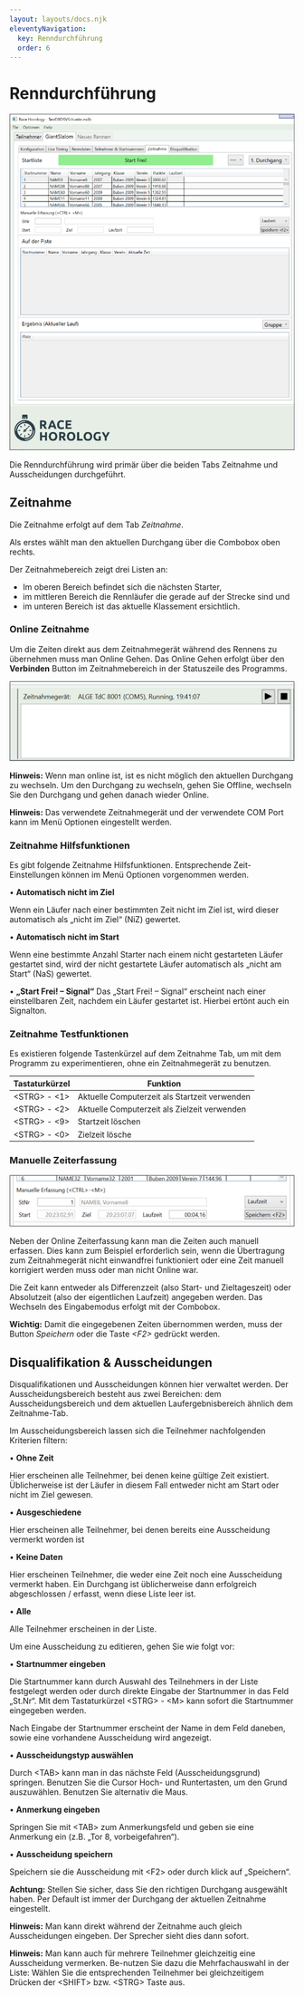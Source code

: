 ```yaml
---
layout: layouts/docs.njk
eleventyNavigation:
  key: Renndurchführung
  order: 6
---
```


# Renndurchführung

![Zeitnahmetab](../../assets/images/de/zeitnahmetab.png)

Die Renndurchführung wird primär über die beiden Tabs Zeitnahme und Ausscheidungen durchgeführt.

##	Zeitnahme

Die Zeitnahme erfolgt auf dem Tab *Zeitnahme*.

Als erstes wählt man den aktuellen Durchgang über die Combobox oben rechts.

Der Zeitnahmebereich zeigt drei Listen an: 

-	Im oberen Bereich befindet sich die nächsten Starter, 
-	im mittleren Bereich die Rennläufer die gerade auf der Strecke sind und 
-	im unteren Bereich ist das aktuelle Klassement ersichtlich. 

###	Online Zeitnahme

Um die Zeiten direkt aus dem Zeitnahmegerät während des Rennens zu übernehmen muss man Online Gehen. Das Online Gehen erfolgt über den **Verbinden** Button im Zeitnahmebereich in der Statuszeile des Programms. 

![Zeitnahmetab](../../assets/images/de/statuszeile.png)

**Hinweis:** Wenn man online ist, ist es nicht möglich den aktuellen Durchgang zu wechseln. Um den Durchgang zu wechseln, gehen Sie Offline, wechseln Sie den Durchgang und gehen danach wieder Online.

**Hinweis:** Das verwendete Zeitnahmegerät und der verwendete COM Port kann im Menü Optionen eingestellt werden.

###	Zeitnahme Hilfsfunktionen

Es gibt folgende Zeitnahme Hilfsfunktionen. Entsprechende Zeit-Einstellungen können im Menü Optionen vorgenommen werden.

•	**Automatisch nicht im Ziel**

Wenn ein Läufer nach einer bestimmten Zeit nicht im Ziel ist, wird dieser automatisch als „nicht im Ziel“ (NiZ) gewertet.

•	**Automatisch nicht im Start**

Wenn eine bestimmte Anzahl Starter nach einem nicht gestarteten Läufer gestartet sind, wird der nicht gestartete Läufer automatisch als „nicht am Start“ (NaS) gewertet.

•	**„Start Frei! – Signal“**
Das „Start Frei! – Signal“ erscheint nach einer einstellbaren Zeit, nachdem ein Läufer gestartet ist. Hierbei ertönt auch ein Signalton. 

###	Zeitnahme Testfunktionen

Es existieren folgende Tastenkürzel auf dem Zeitnahme Tab, um mit dem Programm zu experimentieren, ohne ein Zeitnahmegerät zu benutzen.

| Tastaturkürzel | Funktion |
| - | - |
| \<STRG> - <1> | Aktuelle Computerzeit als Startzeit verwenden |
| \<STRG> - <2> | Aktuelle Computerzeit als Zielzeit verwenden |
| \<STRG> - <9> | Startzeit löschen |
| \<STRG> - <0> | Zielzeit lösche |

### Manuelle Zeiterfassung

![Zeitnahmetab](../../assets/images/de/manuellezeiterfassung.png)

Neben der Online Zeiterfassung kann man die Zeiten auch manuell erfassen. Dies kann zum Beispiel erforderlich sein, wenn die Übertragung zum Zeitnahmegerät nicht einwandfrei funktioniert oder eine Zeit manuell korrigiert werden muss oder man nicht Online war.

Die Zeit kann entweder als Differenzzeit (also Start- und Zieltageszeit) oder Absolutzeit (also der eigentlichen Laufzeit) angegeben werden. Das Wechseln des Eingabemodus erfolgt mit der Combobox.

**Wichtig:** Damit die eingegebenen Zeiten übernommen werden, muss der Button *Speichern* oder die Taste *\<F2>* gedrückt werden.

##	Disqualifikation & Ausscheidungen

Disqualifikationen und Ausscheidungen können hier verwaltet werden. Der Ausscheidungsbereich besteht aus zwei Bereichen: dem Ausscheidungsbereich und dem aktuellen Laufergebnisbereich ähnlich dem Zeitnahme-Tab.

Im Ausscheidungsbereich lassen sich die Teilnehmer nachfolgenden Kriterien filtern:

•	**Ohne Zeit**

Hier erscheinen alle Teilnehmer, bei denen keine gültige Zeit existiert. Üblicherweise ist der Läufer in diesem Fall entweder nicht am Start oder nicht im Ziel gewesen.

•	**Ausgeschiedene**

Hier erscheinen alle Teilnehmer, bei denen bereits eine Ausscheidung vermerkt worden ist 

•	**Keine Daten**

Hier erscheinen Teilnehmer, die weder eine Zeit noch eine Ausscheidung vermerkt haben. Ein Durchgang ist üblicherweise dann erfolgreich abgeschlossen / erfasst, wenn diese Liste leer ist.

•	**Alle**

Alle Teilnehmer erscheinen in der Liste.

Um eine Ausscheidung zu editieren, gehen Sie wie folgt vor:

•	**Startnummer eingeben**

Die Startnummer kann durch Auswahl des Teilnehmers in der Liste festgelegt werden oder durch direkte Eingabe der Startnummer in das Feld „St.Nr“. Mit dem Tastaturkürzel \<STRG> - \<M> kann sofort die Startnummer eingegeben werden.

Nach Eingabe der Startnummer erscheint der Name in dem Feld daneben, sowie eine vorhandene Ausscheidung wird angezeigt.

•	**Ausscheidungstyp auswählen**

Durch \<TAB> kann man in das nächste Feld (Ausscheidungsgrund) springen. Benutzen Sie die Cursor Hoch- und Runtertasten, um den Grund auszuwählen.
Benutzen Sie alternativ die Maus.

•	**Anmerkung eingeben**

Springen Sie mit \<TAB> zum Anmerkungsfeld und geben sie eine Anmerkung ein (z.B. „Tor 8, vorbeigefahren“).

•	**Ausscheidung speichern**

Speichern sie die Ausscheidung mit \<F2> oder durch klick auf „Speichern“.

**Achtung:** Stellen Sie sicher, dass Sie den richtigen Durchgang ausgewählt haben. Per Default ist immer der Durchgang der aktuellen Zeitnahme eingestellt.

**Hinweis:** Man kann direkt während der Zeitnahme auch gleich Ausscheidungen eingeben. Der Sprecher sieht dies dann sofort.

**Hinweis:** Man kann auch für mehrere Teilnehmer gleichzeitig eine Ausscheidung vermerken. Be-nutzen Sie dazu die Mehrfachauswahl in der Liste: Wählen Sie die entsprechenden Teilnehmer bei gleichzeitigem Drücken der \<SHIFT> bzw. \<STRG> Taste aus.
